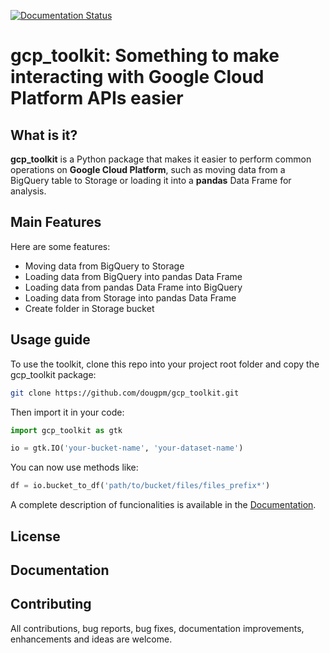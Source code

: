 [![Documentation Status](https://readthedocs.org/projects/gcp-toolkit/badge/?version=latest)](https://gcp-toolkit.readthedocs.io/en/latest/?badge=latest)
# gcp_toolkit: Something to make interacting with Google Cloud Platform APIs easier

## What is it?

**gcp_toolkit** is a Python package that makes it easier to 
perform common operations on **Google Cloud Platform**, such as moving data from
a BigQuery table to Storage or loading it into a **pandas** Data Frame for analysis.

## Main Features
Here are some features:

  - Moving data from BigQuery to Storage
  - Loading data from BigQuery into pandas Data Frame
  - Loading data from pandas Data Frame into BigQuery
  - Loading data from Storage into pandas Data Frame
  - Create folder in Storage bucket

## Usage guide
To use the toolkit, clone this repo into your project root folder and copy the gcp_toolkit package:

```sh
git clone https://github.com/dougpm/gcp_toolkit.git
```

Then import it in your code:

```python
import gcp_toolkit as gtk

io = gtk.IO('your-bucket-name', 'your-dataset-name')
```

You can now use methods like:
```python
df = io.bucket_to_df('path/to/bucket/files/files_prefix*')
```

A complete description of funcionalities is available in the [Documentation](https://gcp-toolkit.readthedocs.io/en/latest/).

## License

## Documentation

## Contributing 

All contributions, bug reports, bug fixes, documentation improvements, enhancements and ideas are welcome.
